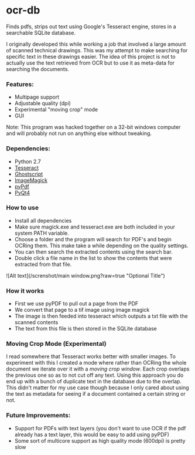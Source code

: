 # ocr-db
Finds pdfs, strips out text using Google's Tesseract engine, stores in a searchable SQLite database.

I originally developed this while working a job that involved a large amount of scanned technical drawings. This was my attempt to make searching for specific text in these drawings easier. The idea of this project is not to actually use the text retrieved from OCR but to use it as meta-data for searching the documents.

### Features:
- Multipage support
- Adjustable quality (dpi)
- Experimental "moving crop" mode
- GUI

Note: This program was hacked together on a 32-bit windows computer and will probably not run on anything else without tweaking.

### Dependencies:
- Python 2.7
- [Tesseract](https://github.com/tesseract-ocr/tesseract/wiki)
- [Ghostscript](http://ghostscript.com/download/gsdnld.html)
- [ImageMagick](http://www.imagemagick.org/script/binary-releases.php)
- [pyPdf](https://pypi.python.org/pypi/pyPdf/1.13)
- [PyQt4](https://www.riverbankcomputing.com/software/pyqt/download)

### How to use
- Install all dependencies
- Make sure magick.exe and tesseract.exe are both included in your system PATH variable.
- Choose a folder and the program will search for PDF's and begin OCRing them. This make take a while depending on the quality settings. 
- You can then search the extracted contents using the search bar. 
- Double click a file name in the list to show the contents that were extracted from that file.

![Alt text](/screnshot/main window.png?raw=true "Optional Title")

### How it works
- First we use pyPDF to pull out a page from the PDF 
- We convert that page to a tif image using image magick 
- The image is then feeded into tesseract which outputs a txt file with the scanned contents
- The text from this file is then stored in the SQLite database

### Moving Crop Mode (Experimental)
I read somewhere that Tesseract works better with smaller images. To experiment with this I created a mode where rather than OCRing the whole document we iterate over it with a *moving crop window*. Each crop overlaps the previous one so as to not cut off any text. Using this approach you do end up with a bunch of duplicate text in the database due to the overlap. This didn't matter for my use case though because I only cared about using the text as metadata for seeing if a document contained a certain string or not.


### Future Improvements:
- Support for PDFs with text layers (you don't want to use OCR if the pdf already has a text layer, this would be easy to add using pyPDF)
- Some sort of multicore support as high quality mode (600dpi) is pretty slow 
